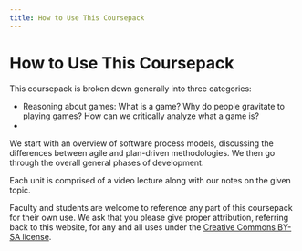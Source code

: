```yaml
---
title: How to Use This Coursepack
---
```


# How to Use This Coursepack

This coursepack is broken down generally into three categories:

* Reasoning about games: What is a game?  Why do people gravitate to playing games?  How can we critically analyze what a game is?
* 

We start with an overview of software process models, discussing the differences between agile and plan-driven methodologies.  We then go through the overall general phases of development.

Each unit is comprised of a video lecture along with our notes on the given topic.

Faculty and students are welcome to reference any part of this coursepack for their own use.  We ask that you please give proper attribution, referring back to this website, for any and all uses under the [Creative Commons BY-SA license](https://creativecommons.org/licenses/by-sa/4.0/). 